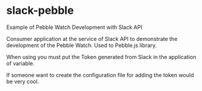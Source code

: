 # slack-pebble
Example of Pebble Watch Development with Slack API

Consumer application at the service of Slack API to demonstrate the development of the Pebble Watch. Used to Pebble.js library.

When using you must put the Token generated from Slack in the application of variable.

If someone want to create the configuration file for adding the token would be very cool.
